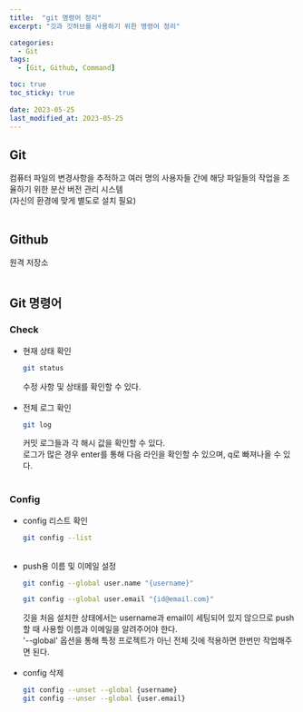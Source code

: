 ```yaml
---
title:  "git 명령어 정리"
excerpt: "깃과 깃허브를 사용하기 위한 명령어 정리"

categories:
  - Git
tags:
  - [Git, Github, Command]

toc: true
toc_sticky: true
 
date: 2023-05-25
last_modified_at: 2023-05-25
---
```


## Git  
컴퓨터 파일의 변경사항을 추적하고 여러 명의 사용자들 간에 해당 파일들의 작업을 조율하기 위한 분산 버전 관리 시스템  
(자신의 환경에 맞게 별도로 설치 필요)<br><br>  
  
## Github  
원격 저장소<br><br>  
  
## Git 명령어  
### Check  
- 현재 상태 확인  
  ```bash  
  git status
  ```  
  수정 사항 및 상태를 확인할 수 있다.<br><br>  
- 전체 로그 확인  
  ```bash  
  git log
  ```  
  커밋 로그들과 각 해시 값을 확인할 수 있다.  
  로그가 많은 경우 enter를 통해 다음 라인을 확인할 수 있으며, q로 빠져나올 수 있다.<br><br>  
  
### Config  
- config 리스트 확인  
  ```bash  
  git config --list
  ```  
  <br>  
- push용 이름 및 이메일 설정  
  ```bash  
  git config --global user.name "{username}"
  ```  
  ```bash  
  git config --global user.email "{id@email.com}"
  ```  
  깃을 처음 설치한 상태에서는 username과 email이 세팅되어 있지 않으므로 push할 때 사용할 이름과 이메일을 알려주어야 한다.  
  '--global' 옵션을 통해 특정 프로젝트가 아닌 전체 깃에 적용하면 한번만 작업해주면 된다.<br><br>  
- config 삭제  
  ```bash  
  git config --unset --global {username}
  git config --unser --global {user.email}
  ```  
  